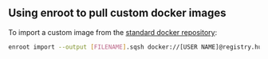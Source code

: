 ## Using enroot to pull custom docker images
 
To import a custom image from the [standard docker repository](https://hub.docker.com/):
 ```Bash
 enroot import --output [FILENAME].sqsh docker://[USER NAME]@registry.hub.docker.com#[USERNAME]/[REPOSITORY]
 ```
